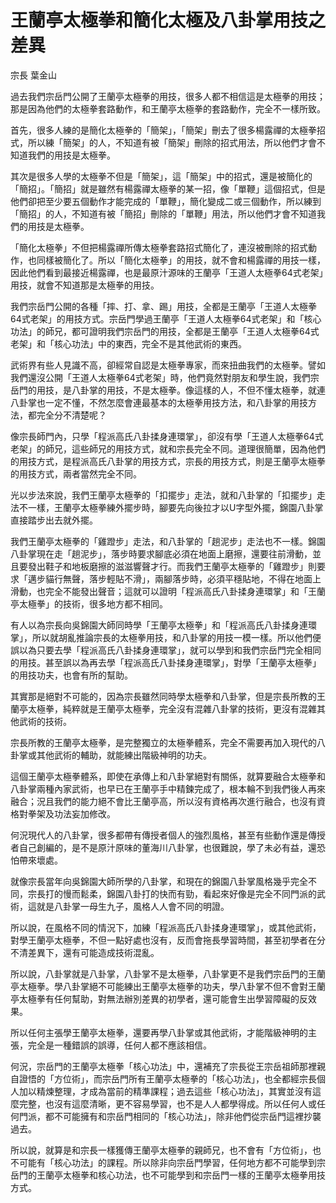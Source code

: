 # 王蘭亭太極拳和簡化太極及八卦掌用技之差異

宗長
葉金山

過去我們宗岳門公開了王蘭亭太極拳的用技，很多人都不相信這是太極拳的用技；那是因為他們的太極拳套路動作，和王蘭亭太極拳的套路動作，完全不一樣所致。

首先，很多人練的是簡化太極拳的「簡架」，「簡架」刪去了很多楊露禪的太極拳招式，所以練「簡架」的人，不知道有被「簡架」刪除的招式用法，所以他們才會不知道我們的用技是太極拳。

其次是很多人學的太極拳不但是「簡架」，這「簡架」中的招式，還是被簡化的「簡招」。「簡招」就是雖然有楊露禪太極拳的某一招，像「單鞭」這個招式，但是他們卻把至少要五個動作才能完成的「單鞭」，簡化變成二或三個動作，所以練到「簡招」的人，不知道有被「簡招」刪除的「單鞭」用法，所以他們才會不知道我們的用技是太極拳。

「簡化太極拳」不但把楊露禪所傳太極拳套路招式簡化了，連沒被刪除的招式動作，也同樣被簡化了。所以「簡化太極拳」的用技，就不會和楊露禪的用技一樣，因此他們看到最接近楊露禪，也是最原汁源味的王蘭亭「王道人太極拳64式老架」用技，就會不知道那是太極拳的用技。

我們宗岳門公開的各種「摔、打、拿、踢」用技，全都是王蘭亭「王道人太極拳64式老架」的用技方式。宗岳門學過王蘭亭「王道人太極拳64式老架」和「核心功法」的師兄，都可證明我們宗岳門的用技，全都是王蘭亭「王道人太極拳64式老架」和「核心功法」中的東西，完全不是其他武術的東西。

武術界有些人見識不高，卻經常自認是太極拳專家，而來扭曲我們的太極拳。譬如我們還沒公開「王道人太極拳64式老架」時，他們竟然對朋友和學生說，我們宗岳門的用技，是八卦掌的用技，不是太極拳。像這樣的人，不但不懂太極拳，就連八卦掌也一定不懂，不然怎麼會連最基本的太極拳用技方法，和八卦掌的用技方法，都完全分不清楚呢？

像宗長師門內，只學「程派高氏八卦揉身連環掌」，卻沒有學「王道人太極拳64式老架」的師兄，這些師兄的用技方式，就和宗長完全不同。道理很簡單，因為他們的用技方式，是程派高氏八卦掌的用技方式，宗長的用技方式，則是王蘭亭太極拳的用技方式，兩者當然完全不同。

光以步法來說，我們王蘭亭太極拳的「扣擺步」走法，就和八卦掌的「扣擺步」走法不一樣，王蘭亭太極拳練外擺步時，腳要先向後拉才以U字型外擺，錦園八卦掌直接踏步出去就外擺。

我們王蘭亭太極拳的「雞蹬步」走法，和八卦掌的「趟泥步」走法也不一樣。錦園八卦掌現在走「趟泥步」，落步時要求腳底必須在地面上磨擦，還要往前滑動，並且要發出鞋子和地板磨擦的滋滋響聲才行。而我們王蘭亭太極拳的「雞蹬步」則要求「邁步貓行無聲，落步輕貼不滑」，兩腳落步時，必須平穩貼地，不得在地面上滑動，也完全不能發出聲音；這就可以證明「程派高氏八卦揉身連環掌」和「王蘭亭太極拳」的技術，很多地方都不相同。

有人以為宗長向吳錦園大師同時學「王蘭亭太極拳」和「程派高氏八卦揉身連環掌」，所以就胡亂推論宗長的太極拳用技，和八卦掌的用技一模一樣。所以他們便誤以為只要去學「程派高氏八卦揉身連環掌」，就可以學到和我們宗岳門完全相同的用技。甚至誤以為再去學「程派高氏八卦揉身連環掌」，對學「王蘭亭太極拳」的用技功夫，也會有所的幫助。

其實那是絕對不可能的，因為宗長雖然同時學太極拳和八卦掌，但是宗長所教的王蘭亭太極拳，純粹就是王蘭亭太極拳，完全沒有混雜八卦掌的技術，更沒有混雜其他武術的技術。

宗長所教的王蘭亭太極拳，是完整獨立的太極拳體系，完全不需要再加入現代的八卦掌或其他武術的輔助，就能練出階級神明的功夫。

這個王蘭亭太極拳體系，即使在承傳上和八卦掌絕對有關係，就算要融合太極拳和八卦掌兩種內家武術，也早已在王蘭亭手中精鍊完成了，根本輪不到我們後人再來融合；況且我們的能力絕不會比王蘭亭高，所以沒有資格再次進行融合，也沒有資格對拳架及功法妄加修改。

何況現代人的八卦掌，很多都帶有傳授者個人的強烈風格，甚至有些動作還是傳授者自己創編的，是不是原汁原味的董海川八卦掌，也很難說，學了未必有益，還恐怕帶來壞處。

就像宗長當年向吳錦園大師所學的八卦掌，和現在的錦園八卦掌風格幾乎完全不同，宗長打的慢而鬆柔，錦園八卦打的快而有勁，看起來好像是完全不同門派的武術，這就是八卦掌一母生九子，風格人人會不同的明證。

所以說，在風格不同的情況下，加練「程派高氏八卦揉身連環掌」，或其他武術，對學王蘭亭太極拳，不但一點好處也沒有，反而會拖長學習時間，甚至初學者在分不清差異下，還有可能造成技術混亂。

所以說，八卦掌就是八卦掌，八卦掌不是太極拳，八卦掌更不是我們宗岳門的王蘭亭太極拳。學八卦掌絕不可能練出王蘭亭太極拳的功夫，學八卦掌不但不會對王蘭亭太極拳有任何幫助，對無法辦別差異的初學者，還可能會生出學習障礙的反效果。

所以任何主張學王蘭亭太極拳，還要再學八卦掌或其他武術，才能階級神明的主張，完全是一種錯誤的誤導，任何人都不應該相信。

何況，宗岳門的王蘭亭太極拳「核心功法」中，還補充了宗長從王宗岳祖師那裡親自證悟的「方位術」，而宗岳門所有王蘭亭太極拳的「核心功法」，也全都經宗長個人加以精煉整理，才成為當前的精準課程；過去這些「核心功法」，其實並沒有這麼完整，也沒有這麼清晰，更不容易學習，也不是人人都學得成。所以任何人或任何門派，都不可能擁有和宗岳門相同的「核心功法」，除非他們從宗岳門這裡抄襲過去。

所以說，就算是和宗長一樣獲傳王蘭亭太極拳的親師兄，也不會有「方位術」，也不可能有「核心功法」的課程。所以除非向宗岳門學習，任何地方都不可能學到宗岳門的王蘭亭太極拳和核心功法，也不可能學到和宗岳門一樣的王蘭亭太極拳用技方式。